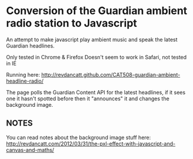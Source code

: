 Conversion of the Guardian ambient radio station to Javascript
==============================================================

An attempt to make javascript play ambient music and speak the latest Guardian headlines.

Only tested in Chrome & Firefox
Doesn't seem to work in Safari, not tested in IE

Running here: http://revdancatt.github.com/CAT508-guardian-ambient-headline-radio/

The page polls the Guardian Content API for the latest headlines, if it sees one it hasn't spotted before then it "announces" it and changes the background image.

NOTES
-----

You can read notes about the background image stuff here: http://revdancatt.com/2012/03/31/the-pxl-effect-with-javascript-and-canvas-and-maths/

